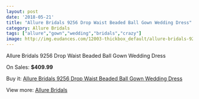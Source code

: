 ```yaml
---
layout: post
date: '2018-05-21'
title: "Allure Bridals 9256 Drop Waist Beaded Ball Gown Wedding Dress"
category: Allure Bridals
tags: ["allure","gown","wedding","bridals","crazy"]
image: http://img.eudances.com/12003-thickbox_default/allure-bridals-9256-drop-waist-beaded-ball-gown-wedding-dress.jpg
---
```

Allure Bridals 9256 Drop Waist Beaded Ball Gown Wedding Dress

On Sales: **$409.99**
<a href="https://www.eudances.com/en/allure-bridals/3755-allure-bridals-9256-drop-waist-beaded-ball-gown-wedding-dress.html"><amp-img layout="responsive" width="600" height="600" src="//img.eudances.com/12003-thickbox_default/allure-bridals-9256-drop-waist-beaded-ball-gown-wedding-dress.jpg" alt="Allure Bridals 9256 Drop Waist Beaded Ball Gown Wedding Dress 0" /></a>
<a href="https://www.eudances.com/en/allure-bridals/3755-allure-bridals-9256-drop-waist-beaded-ball-gown-wedding-dress.html"><amp-img layout="responsive" width="600" height="600" src="//img.eudances.com/12006-thickbox_default/allure-bridals-9256-drop-waist-beaded-ball-gown-wedding-dress.jpg" alt="Allure Bridals 9256 Drop Waist Beaded Ball Gown Wedding Dress 1" /></a>
<a href="https://www.eudances.com/en/allure-bridals/3755-allure-bridals-9256-drop-waist-beaded-ball-gown-wedding-dress.html"><amp-img layout="responsive" width="600" height="600" src="//img.eudances.com/12005-thickbox_default/allure-bridals-9256-drop-waist-beaded-ball-gown-wedding-dress.jpg" alt="Allure Bridals 9256 Drop Waist Beaded Ball Gown Wedding Dress 2" /></a>
<a href="https://www.eudances.com/en/allure-bridals/3755-allure-bridals-9256-drop-waist-beaded-ball-gown-wedding-dress.html"><amp-img layout="responsive" width="600" height="600" src="//img.eudances.com/12004-thickbox_default/allure-bridals-9256-drop-waist-beaded-ball-gown-wedding-dress.jpg" alt="Allure Bridals 9256 Drop Waist Beaded Ball Gown Wedding Dress 3" /></a>

Buy it: [Allure Bridals 9256 Drop Waist Beaded Ball Gown Wedding Dress](https://www.eudances.com/en/allure-bridals/3755-allure-bridals-9256-drop-waist-beaded-ball-gown-wedding-dress.html "Allure Bridals 9256 Drop Waist Beaded Ball Gown Wedding Dress")

View more: [Allure Bridals](https://www.eudances.com/en/2-allure-bridals "Allure Bridals")